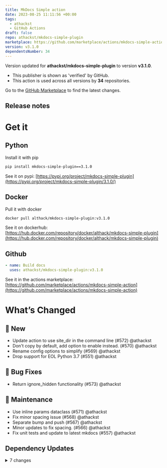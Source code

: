```yaml
---
title: MkDocs Simple action
date: 2023-08-25 11:11:56 +00:00
tags:
  - athackst
  - GitHub Actions
draft: false
repo: athackst/mkdocs-simple-plugin
marketplace: https://github.com/marketplace/actions/mkdocs-simple-action
version: v3.1.0
dependentsNumber: 34
---
```



Version updated for **athackst/mkdocs-simple-plugin** to version **v3.1.0**.
- This publisher is shown as 'verified' by GitHub.
- This action is used across all versions by **34** repositories.

Go to the [GitHub Marketplace](https://github.com/marketplace/actions/mkdocs-simple-action) to find the latest changes.

## Release notes

# Get it

## Python

Install it with pip

```bash
pip install mkdocs-simple-plugin==3.1.0
```
See it on pypi: [https://pypi.org/project/mkdocs-simple-plugin](https://pypi.org/project/mkdocs-simple-plugin/3.1.0/)

## Docker

Pull it with docker

```bash
docker pull althack/mkdocs-simple-plugin:v3.1.0
```

See it on dockerhub: [https://hub.docker.com/repository/docker/althack/mkdocs-simple-plugin](https://hub.docker.com/repository/docker/althack/mkdocs-simple-plugin)

## Github

```yaml
- name: Build docs
  uses: athackst/mkdocs-simple-plugin:v3.1.0
```

See it in the actions marketplace: [https://github.com/marketplace/actions/mkdocs-simple-action](https://github.com/marketplace/actions/mkdocs-simple-action)

# What’s Changed

## :rocket: New

* Update action to use site_dir in the command line (#572) @athackst
* Don't copy by default, add option to enable instead. (#570) @athackst
* Rename config options to simplify (#569) @athackst
* Drop support for EOL Python 3.7 (#551) @athackst

## :bug: Bug Fixes

* Return ignore_hidden functionality (#573) @athackst

## :toolbox: Maintenance

* Use inline params dataclass (#571) @athackst
* Fix minor spacing issue (#568) @athackst
* Separate bump and push (#567) @athackst
* Minor updates to fix spacing. (#566) @athackst
* Fix unit tests and update to latest mkdocs (#557) @athackst

## Dependency Updates

<details>
<summary>7 changes</summary>

* Bump mkdocs-material from 9.1.21 to 9.2.3 (#565) @dependabot
* Bump pyfakefs from 5.2.3 to 5.2.4 (#563) @dependabot
* Bump mkdocs-awesome-pages-plugin from 2.9.1 to 2.9.2 (#562) @dependabot
* Bump click from 8.1.6 to 8.1.7 (#561) @dependabot
* Bump cairosvg from 2.7.0 to 2.7.1 (#560) @dependabot
* Bump mkdocs-macros-plugin from 1.0.2 to 1.0.4 (#559) @dependabot
* Bump mkdocs from 1.5.1 to 1.5.2 (#558) @dependabot
</details>

